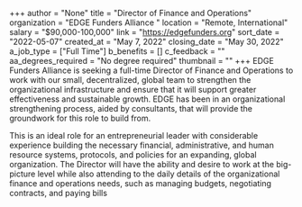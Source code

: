 +++
author = "None"
title = "Director of Finance and Operations"
organization = "EDGE Funders Alliance "
location = "Remote, International"
salary = "$90,000-100,000"
link = "https://edgefunders.org"
sort_date = "2022-05-07"
created_at = "May 7, 2022"
closing_date = "May 30, 2022"
a_job_type = ["Full Time"]
b_benefits = []
c_feedback = ""
aa_degrees_required = "No degree required"
thumbnail = ""
+++
EDGE Funders Alliance is seeking a full-time Director of Finance and Operations to work with our small, decentralized, global team to strengthen the organizational infrastructure and ensure that it will support greater effectiveness and sustainable growth. EDGE has been in an organizational strengthening process, aided by consultants, that will provide the groundwork for this role to build from.

This is an ideal role for an entrepreneurial leader with considerable experience building the necessary financial, administrative, and human resource systems, protocols, and policies for an expanding, global organization. The Director will have the ability and desire to work at the big-picture level while also attending to the daily details of the organizational finance and operations needs, such as managing budgets, negotiating contracts, and paying bills